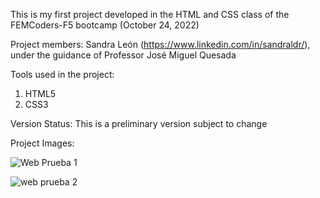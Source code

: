 This is my first project developed in the HTML and CSS class of the FEMCoders-F5 bootcamp (October 24, 2022)

Project members: 
Sandra León (https://www.linkedin.com/in/sandraldr/), under the guidance of Professor José Miguel Quesada

Tools used in the project:
1) HTML5
2) CSS3

Version Status:
This is a preliminary version subject to change

Project Images:

![Web Prueba 1](https://user-images.githubusercontent.com/116546588/198879454-697dff3d-3268-4d41-9852-6850130fdc00.png)


![web prueba 2](https://user-images.githubusercontent.com/116546588/198879464-a3b4271d-3c9b-4be1-821c-819938a62ffb.png)
